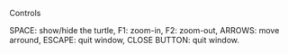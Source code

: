 Controls

SPACE: show/hide the turtle,
F1: zoom-in,
F2: zoom-out,
ARROWS: move arround,
ESCAPE: quit window,
CLOSE BUTTON: quit window.
